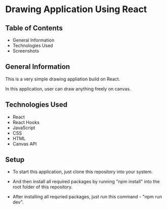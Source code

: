 # Drawing Application Using React

## Table of Contents
* General Information
* Technologies Used
* Screenshots

## General Information

This is a very simple drawing appliation build on React.

In this application, user can draw anything freely on canvas.

## Technologies Used
* React
* React Hooks
* JavaScript
* CSS
* HTML
* Canvas API

## Setup
* To start this application, just clone this repository into your system.

* And then install all required packages by running "npm install" into the root folder of this repository.

* After installing all requried packages, just run this command - "npm run dev".
